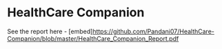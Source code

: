 # HealthCare Companion

See the report here - [embed]https://github.com/Pandani07/HealthCare-Companion/blob/master/HealthCare_Companion_Report.pdf
